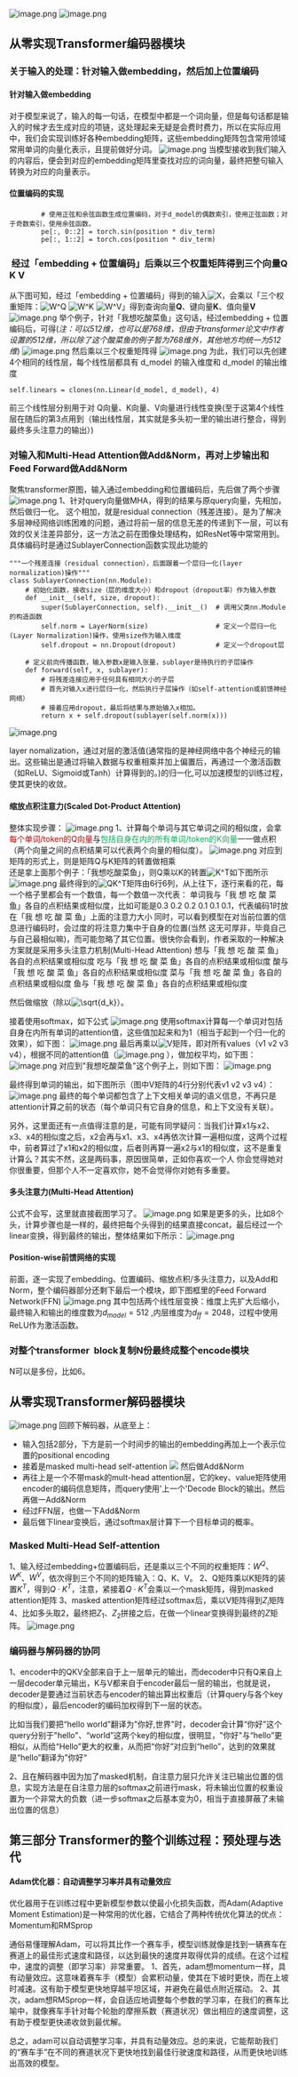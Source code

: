 ![image.png](https://gitee.com/hxc8/images10/raw/master/img/202408070904923.png)
![image.png](https://gitee.com/hxc8/images10/raw/master/img/202408070904980.png)
## 从零实现Transformer编码器模块
### 关于输入的处理：针对输入做embedding，然后加上位置编码
#### 针对输入做embedding
对于模型来说了，输入的每一句话，在模型中都是一个词向量，但是每句话都是输入的时候才去生成对应的项链，这处理起来无疑是会费时费力，所以在实际应用中，我们会实现训练好各种embedding矩阵，这些embedding矩阵包含常用领域常用单词的向量化表示，且提前做好分词。
![image.png](https://gitee.com/hxc8/images10/raw/master/img/202408070909777.png)
当模型接收到我们输入的内容后，便会到对应的embedding矩阵里查找对应的词向量，最终把整句输入转换为对应的向量表示。
#### 位置编码的实现

```
        # 使用正弦和余弦函数生成位置编码，对于d_model的偶数索引，使用正弦函数；对于奇数索引，使用余弦函数。
        pe[:, 0::2] = torch.sin(position * div_term)
        pe[:, 1::2] = torch.cos(position * div_term)
```
###  经过「embedding + 位置编码」后乘以三个权重矩阵得到三个向量Q K V
从下图可知，经过「embedding + 位置编码」得到的输入![X](https://latex.csdn.net/eq?X)，会乘以「三个权重矩阵：![W^Q](https://latex.csdn.net/eq?W%5EQ) ![W^K](https://latex.csdn.net/eq?W%5EK) ![W^V](https://latex.csdn.net/eq?W%5EV)」得到查询向量**Q**、键向量**K**、值向量**V**
![image.png](https://gitee.com/hxc8/images10/raw/master/img/202408070914724.png)
举个例子，针对「我想吃酸菜鱼」这句话，经过embedding + 位置编码后，可得(_注：可以512维，也可以是768维，但由于transformer论文中作者设置的512维，所以除了这个酸菜鱼的例子暂为768维外，其他地方均统一为512维_)
![image.png](https://gitee.com/hxc8/images10/raw/master/img/202408070914918.png)
然后乘以三个权重矩阵得
![image.png](https://gitee.com/hxc8/images10/raw/master/img/202408070915402.png)
为此，我们可以先创建4个相同的线性层，每个线性层都具有 d_model 的输入维度和 d_model 的输出维度

        
```
self.linears = clones(nn.Linear(d_model, d_model), 4) 
```

前三个线性层分别用于对 Q向量、K向量、V向量进行线性变换(至于这第4个线性层在随后的第3点用到（输出线性层，其实就是多头初一里的输出进行整合，得到最终多头注意力的输出）)
### 对输入和Multi-Head Attention做Add&Norm，再对上步输出和Feed Forward做Add&Norm
聚焦transformer原图，输入通过embedding和位置编码后，先后做了两个步骤
![image.png](https://gitee.com/hxc8/images10/raw/master/img/202408070938964.png)
1、针对query向量做MHA，得到的结果与原query向量，先相加，然后做归一化。
这个相加，就是residual connection（残差连接）。是为了解决多层神经网络训练困难的问题，通过将前一层的信息无差的传递到下一层，可以有效的仅关注差异部分，这一方法之前在图像处理结构，如ResNet等中常常用到。
具体编码时是通过SublayerConnection函数实现此功能的

```
"""一个残差连接（residual connection），后面跟着一个层归一化(layer normalization)操作"""
class SublayerConnection(nn.Module):
    # 初始化函数，接收size（层的维度大小）和dropout（dropout率）作为输入参数
    def __init__(self, size, dropout):
        super(SublayerConnection, self).__init__()  # 调用父类nn.Module的构造函数
        self.norm = LayerNorm(size)                 # 定义一个层归一化(Layer Normalization)操作，使用size作为输入维度
        self.dropout = nn.Dropout(dropout)          # 定义一个dropout层
 
    # 定义前向传播函数，输入参数x是输入张量，sublayer是待执行的子层操作
    def forward(self, x, sublayer):  
        # 将残差连接应用于任何具有相同大小的子层
        # 首先对输入x进行层归一化，然后执行子层操作（如self-attention或前馈神经网络）
        # 接着应用dropout，最后将结果与原始输入x相加。
        return x + self.dropout(sublayer(self.norm(x)))
```
![image.png](https://gitee.com/hxc8/images10/raw/master/img/202408071006444.png)

layer nomalization，通过对层的激活值(通常指的是神经网络中各个神经元的输出。这些输出是通过将输入数据与权重相乘并加上偏置后，再通过一个激活函数（如ReLU、Sigmoid或Tanh）计算得到的。)的归一化,可以加速模型的训练过程，使其更快的收敛。
#### 缩放点积注意力(Scaled Dot-Product Attention)
整体实现步骤：
![image.png](https://gitee.com/hxc8/images10/raw/master/img/202408071015778.png)
1、计算每个单词与其它单词之间的相似度，会拿<font color="#c00000">每个单词/token的Q向量</font>与<font color="#00b050">包括自身在内的所有单词/token的K向量</font>一一做点积（两个向量之间的点积结果可以代表两个向量的相似度）。
![image.png](https://gitee.com/hxc8/images10/raw/master/img/202408071018445.png)
对应到矩阵的形式上，则是矩阵Q与K矩阵的转置做相乘  
还是拿上面那个例子：「我想吃酸菜鱼」，则Q乘以K的转置![K^T](https://latex.csdn.net/eq?K%5ET)如下图所示
![image.png](https://gitee.com/hxc8/images10/raw/master/img/202408071019976.png)
最终得到的![QK^T](https://latex.csdn.net/eq?QK%5ET)矩阵由6行6列，从上往下，逐行来看的花，每一个格子里都会有一个数值，每一个数值一次代表：
单词我与「我 想 吃 酸 菜 鱼」各自的点积结果或相似度，比如可能是0.3 0.2 0.2 0.1 0.1 0.1，代表编码1时放在「我 想 吃 酸 菜 鱼」上面的注意力大小
同时，可以看到模型在对当前位置的信息进行编码时，会过度的将注意力集中于自身的位置(当然 这无可厚非，毕竟自己与自己最相似嘛)，而可能忽略了其它位置。很快你会看到，作者采取的一种解决方案就是采用多头注意力机制(Multi-Head Attention)
  想与「我 想 吃 酸 菜 鱼」各自的点积结果或相似度
  吃与「我 想 吃 酸 菜 鱼」各自的点积结果或相似度
  酸与「我 想 吃 酸 菜 鱼」各自的点积结果或相似度
  菜与「我 想 吃 酸 菜 鱼」各自的点积结果或相似度
  鱼与「我 想 吃 酸 菜 鱼」各自的点积结果或相似度​

然后做缩放（除以![\sqrt{d_k}](https://latex.csdn.net/eq?%5Csqrt%7Bd_k%7D)）。

接着使用softmax，如下公式
![image.png](https://gitee.com/hxc8/images10/raw/master/img/202408071022894.png)
使用softmax计算每一个单词对包括自身在内所有单词的attention值，这些值加起来和为1（相当于起到一个归一化的效果），如下图：
![image.png](https://gitee.com/hxc8/images10/raw/master/img/202408071025815.png)
最后再乘以![V](https://latex.csdn.net/eq?V)矩阵，即对所有values（v1 v2 v3 v4），根据不同的attention值（![image.png](https://gitee.com/hxc8/images10/raw/master/img/202408071030340.png)
），做加权平均，如下图：
![image.png](https://gitee.com/hxc8/images10/raw/master/img/202408071031683.png)
对应到"我想吃酸菜鱼"这个例子上，则如下图：
![image.png](https://gitee.com/hxc8/images10/raw/master/img/202408071032746.png)

最终得到单词的输出，如下图所示（图中V矩阵的4行分别代表v1 v2 v3 v4）：
![image.png](https://gitee.com/hxc8/images10/raw/master/img/202408071032238.png)
最终的每个单词都包含了上下文相关单词的语义信息，不再只是attention计算之前的状态（每个单词只有它自身的信息，和上下文没有关联）。

另外，这里面还有一点值得注意的是，可能有同学疑问：当我们计算x1与x2、x3、x4的相似度之后，x2会再与x1、x3、x4再依次计算一遍相似度，这两个过程中，前者算过了x1和x2的相似度，后者则再算一遍x2与x1的相似度，这不是重复计算么？其实不然，这是两码事，原因很简单，正如你喜欢一个人 你会觉得她对你很重要，但那个人不一定喜欢你，她不会觉得你对她有多重要。

#### 多头注意力(Multi-Head Attention)
公式不会写，这里就直接截图学习了。
![image.png](https://gitee.com/hxc8/images10/raw/master/img/202408071051008.png)
如果是更多的头，比如8个头，计算步骤也是一样的，最终把每个头得到的结果直接concat，最后经过一个linear变换，得到最终的输出，整体结果如下所示：
![image.png](https://gitee.com/hxc8/images10/raw/master/img/202408071100601.png)
#### Position-wise前馈网络的实现
前面，逐一实现了embedding、位置编码、缩放点积/多头注意力，以及Add和Norm，整个编码器部分还剩下最后一个模块，即下图框里的Feed Forward Network(FFN)
![image.png](https://gitee.com/hxc8/images10/raw/master/img/202408071112831.png)
其中包括两个线性层变换：维度上先扩大后缩小，最终输入和输出的维度数为$d_{model}=512$ ,内层维度为$d_{ff} = 2048$，过程中使用ReLU作为激活函数。

### 对整个transformer  block复制N份最终成整个encode模块
N可以是多份，比如6。

## 从零实现Transformer解码器模块
![image.png](https://gitee.com/hxc8/images10/raw/master/img/202408071139899.png)
回顾下解码器，从底至上：
- 输入包括2部分，下方是前一个时间步的输出的embedding再加上一个表示位置的positional encoding
- 接着是masked multi-head self-attention
![](https://gitee.com/hxc8/images10/raw/master/img/202408071140971.png)
然后做Add&Norm
- 再往上是一个不带mask的mult-head attention层，它的key、value矩阵使用encoder的编码信息矩阵，而query使用'上一个'Decode Block的输出。然后再做一Add&Norm
- 经过FFN层，也做一下Add&Norm
- 最后做下linear变换后，通过softmax层计算下一个目标单词的概率。

### Masked Multi-Head Self-attention
1、输入经过embedding+位置编码后，还是乘以三个不同的权重矩阵：$W^Q$、$W^K$、$W^V$，依次得到三个不同的矩阵输入：Q、K、V。
2、Q矩阵乘以K矩阵的装置$K^T$，得到$Q⋅K^T$，注意，紧接着$Q⋅K^T$会乘以一个mask矩阵，得到masked attention矩阵
3、masked attention矩阵经过softmax后，乘以V矩阵得到$Z_i$矩阵
4、比如多头取2，最终把$Z_1、Z_2$拼接之后，在做一个linear变换得到最终的$Z$矩阵。
![image.png](https://gitee.com/hxc8/images10/raw/master/img/202408071202946.png)
### 编码器与解码器的协同
1、encoder中的QKV全部来自于上一层单元的输出，而decoder中只有Q来自上一层decoder单元输出，K与V都来自于encoder最后一层的输出，也就是说，decoder是要通过当前状态与encoder的输出算出权重后（计算query与各个key的相似度），最后encoder的编码加权得到下一层的状态。

比如当我们要把“hello world”翻译为"你好,世界"时，decoder会计算“你好”这个query分别于"hello"、“world”这两个key的相似度，很明显，"你好"与“hello”更相似，从而给“Hello”更大的权重，从而把“你好”对应到“hello”，达到的效果就是“hello”翻译为”你好“

2、且在解码器中因为加了masked机制，自注意力层只允许关注已输出位置的信息，实现方法是在自注意力层的softmax之前进行mask，将未输出位置的权重设置为一个非常大的负数（进一步softmax之后基本变为0，相当于直接屏蔽了未输出位置的信息）


## 第三部分 Transformer的整个训练过程：预处理与迭代
#### Adam优化器：自动调整学习率并具有动量效应
优化器用于在训练过程中更新模型参数以使最小化损失函数，而Adam(Adaptive Moment Estimation)是一种常用的优化器，它结合了两种传统优化算法的优点：Momentum和RMSprop

通俗易懂理解Adam，可以将其比作一个赛车手，模型训练就像是找到一辆赛车在赛道上的最佳形式速度和路径，以达到最快的速度并取得优异的成绩。在这个过程中，速度的调整（即学习率）非常重要。
1、首先，adam想momentum一样，具有动量效应。这意味着赛车手（模型）会累积动量，使其在下坡时更快，而在上坡时减速。这有助于模型更快地穿越平坦区域，并避免在最低点附近摆动。
2、其次，adam想RMSprop一样，会自适应地调整每个参数的学习率，在我们的赛车比喻中，就像赛车手针对每个轮胎的摩擦系数（赛道状况）做出相应的速度调整，这有助于模型更快递收敛到最优解。

总之，adam可以自动调整学习率，并具有动量效应。总的来说，它能帮助我们的“赛车手”在不同的赛道状况下更快地找到最佳行驶速度和路径，从而更快地训练出高效的模型。

